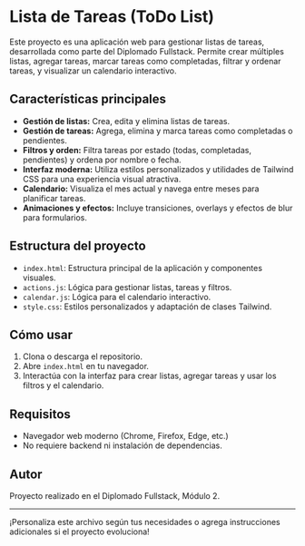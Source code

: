# Lista de Tareas (ToDo List)

Este proyecto es una aplicación web para gestionar listas de tareas, desarrollada como parte del Diplomado Fullstack. Permite crear múltiples listas, agregar tareas, marcar tareas como completadas, filtrar y ordenar tareas, y visualizar un calendario interactivo.

## Características principales

- **Gestión de listas:** Crea, edita y elimina listas de tareas.
- **Gestión de tareas:** Agrega, elimina y marca tareas como completadas o pendientes.
- **Filtros y orden:** Filtra tareas por estado (todas, completadas, pendientes) y ordena por nombre o fecha.
- **Interfaz moderna:** Utiliza estilos personalizados y utilidades de Tailwind CSS para una experiencia visual atractiva.
- **Calendario:** Visualiza el mes actual y navega entre meses para planificar tareas.
- **Animaciones y efectos:** Incluye transiciones, overlays y efectos de blur para formularios.

## Estructura del proyecto

- `index.html`: Estructura principal de la aplicación y componentes visuales.
- `actions.js`: Lógica para gestionar listas, tareas y filtros.
- `calendar.js`: Lógica para el calendario interactivo.
- `style.css`: Estilos personalizados y adaptación de clases Tailwind.

## Cómo usar

1. Clona o descarga el repositorio.
2. Abre `index.html` en tu navegador.
3. Interactúa con la interfaz para crear listas, agregar tareas y usar los filtros y el calendario.

## Requisitos

- Navegador web moderno (Chrome, Firefox, Edge, etc.)
- No requiere backend ni instalación de dependencias.

## Autor

Proyecto realizado en el Diplomado Fullstack, Módulo 2.

---
¡Personaliza este archivo según tus necesidades o agrega instrucciones adicionales si el proyecto evoluciona!
